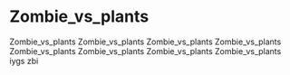 # Zombie_vs_plants
Zombie_vs_plants Zombie_vs_plants Zombie_vs_plants Zombie_vs_plants Zombie_vs_plants Zombie_vs_plants Zombie_vs_plants Zombie_vs_plants 
iygs
zbi